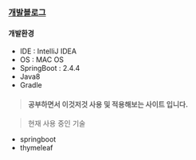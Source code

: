 ### [개발블로그](https://dev-jwblog.tistory.com/)
>
#### 개발환경  
* IDE : IntelliJ IDEA  
* OS : MAC OS  
* SpringBoot : 2.4.4
* Java8  
* Gradle

>#### 공부하면서 이것저것 사용 및 적용해보는 사이트 입니다.

> 현재 사용 중인 기술
* springboot
* thymeleaf